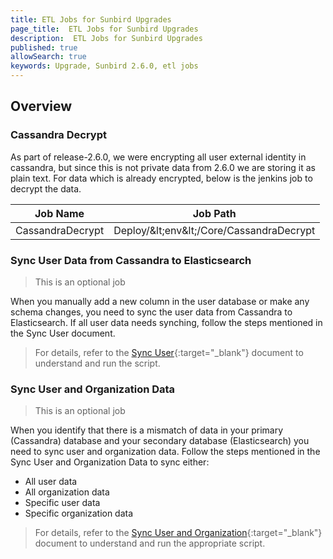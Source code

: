 ```yaml
---
title: ETL Jobs for Sunbird Upgrades
page_title:  ETL Jobs for Sunbird Upgrades
description:  ETL Jobs for Sunbird Upgrades
published: true
allowSearch: true
keywords: Upgrade, Sunbird 2.6.0, etl jobs
---
```


## Overview

### Cassandra Decrypt

As part of release-2.6.0, we were encrypting all user external identity in cassandra, but since this is not private data
from 2.6.0 we are storing it as plain text. For data which is already encrypted, below is the jenkins job to decrypt the 
data.

Job Name | Job Path |
--- | --- |
CassandraDecrypt |  Deploy/\&lt;env\&lt;/Core/CassandraDecrypt |

### Sync User Data from Cassandra to Elasticsearch

>This is an optional job

When you manually add a new column in the user database or make any schema changes, you need to sync the user data from Cassandra to Elasticsearch. If all user data needs synching, follow the steps mentioned in the Sync User document. 

>For details, refer to the [Sync User](developer-docs/installation/sync_user){:target="_blank"} document to understand and run the script.

### Sync User and Organization Data

>This is an optional job

When you identify that there is a mismatch of data in your primary (Cassandra) database and your secondary database (Elasticsearch) you need to sync user and organization data. Follow the steps mentioned in the Sync User and Organization Data to sync either:
- All user data
- All organization data
- Specific user data
- Specific organization data

>For details, refer to the [Sync User and Organization](developer-docs/installation/sync_user_org){:target="_blank"} document to understand and run the appropriate script.  
